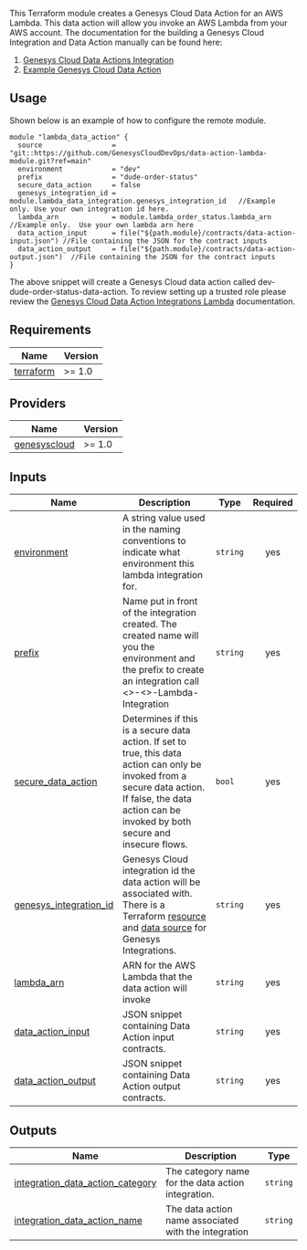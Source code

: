 This Terraform module creates a Genesys Cloud Data Action for an AWS Lambda. This data action will allow you invoke an AWS Lambda from your AWS account. The documentation for the building a Genesys Cloud Integration and Data Action manually can be found here:

1. [Genesys Cloud Data Actions Integration](https://help.mypurecloud.com/articles/about-the-aws-lambda-data-actions-integration/)
2. [Example Genesys Cloud Data Action](https://help.mypurecloud.com/articles/example-aws-lambda-function-with-a-data-action/)

## Usage

Shown below is an example of how to configure the remote module.

```hcl
module "lambda_data_action" {
  source                 = "git::https://github.com/GenesysCloudDevOps/data-action-lambda-module.git?ref=main"
  environment            = "dev"
  prefix                 = "dude-order-status"
  secure_data_action     = false
  genesys_integration_id = module.lambda_data_integration.genesys_integration_id   //Example only. Use your own integration id here.
  lambda_arn             = module.lambda_order_status.lambda_arn                   //Example only.  Use your own lambda arn here
  data_action_input      = file("${path.module}/contracts/data-action-input.json") //File containing the JSON for the contract inputs
  data_action_output     = file("${path.module}/contracts/data-action-output.json")  //File containing the JSON for the contract inputs
}
```

The above snippet will create a Genesys Cloud data action called dev-dude-order-status-data-action. To review setting up a trusted role please review the [Genesys Cloud Data Action Integrations Lambda](https://help.mypurecloud.com/articles/about-the-aws-lambda-data-actions-integration/) documentation. 


## Requirements

| Name | Version |
|------|---------|
| <a name="provider_terraform"></a>[terraform](https://www.terraform.io/) | >= 1.0 |

## Providers

| Name | Version |
|------|---------|
| <a name="provider_genesyscloud"></a> [genesyscloud](https://registry.terraform.io/providers/MyPureCloud/genesyscloud/latest) | >= 1.0|


## Inputs
| Name | Description | Type | Required |
|------|-------------|------|:--------:|
| <a name="environment"></a> [environment](#environment)  |  A string value used in the naming conventions to indicate what environment this lambda integration for.| `string` | yes |
| <a name="prefix"></a> [prefix](#prefix) |  Name put in front of the integration created. The created name will you the environment and the prefix to create an integration call <<environment>>-<<prefix>>-Lambda-Integration | `string` | yes |
| <a name="secure_data_action"></a> [secure_data_action](#secure\_\data\_\action) | Determines if this is a secure data action. If set to true, this data action can only be invoked from a secure data action. If false, the data action can be invoked by both secure and insecure flows. | `bool` | yes |
| <a name="genesys_integration_id"></a> [genesys_integration_id](#genesys\_\integration\_\id) | Genesys Cloud integration id the data action will be associated with. There is a Terraform [resource](https://registry.terraform.io/providers/MyPureCloud/genesyscloud/latest/docs/resources/integration) and [data source](https://registry.terraform.io/providers/MyPureCloud/genesyscloud/latest/docs/data-sources/integration) for Genesys Integrations. | `string` | yes |
| <a name="lambda_arn"></a> [lambda_arn](#lambda\_\arn) | ARN for the AWS Lambda that the data action will invoke | `string` | yes |
| <a name="data_action_input"></a> [data_action_input](#data\_\action\_\input) | JSON snippet containing Data Action input contracts. | `string` | yes |
| <a name="data_action_output"></a> [data_action_output](#data\_\action\_\output) | JSON snippet containing Data Action output contracts. | `string` | yes |

## Outputs
| Name | Description | Type | 
|------|-------------|------|
| <a name="integration_data_action_category"></a> [integration_data_action_category](#integration_data_action_category)  |  The category name for the data action integration.| `string` |
| <a name="integration_data_action_name"></a> [integration_data_action_name](#integration_data_action_name) |  The data action name associated with the integration | `string`|
